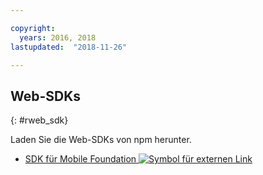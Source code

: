 ```yaml
---

copyright:
  years: 2016, 2018
lastupdated:  "2018-11-26"

---
```


##	Web-SDKs
{: #rweb_sdk}

Laden Sie die Web-SDKs von npm herunter.

* [SDK für Mobile Foundation ![Symbol für externen Link](../../icons/launch-glyph.svg "Symbol für externen Link")](https://www.npmjs.com/package/ibm-mfp-web-sdk)

